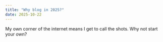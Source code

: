 ```yaml
---
title: "Why blog in 2025?"
date: 2025-10-22
---
```


My own corner of the internet means I get to call the shots. Why not start your own?